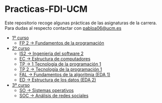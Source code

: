 # Practicas-FDI-UCM
Este repositorio recoge algunas prácticas de las asignaturas de la carrera.
Para dudas al respecto contactar con pabloa06@ucm.es

- [1º curso](https://github.com/PabloAvg/Practicas-FDI-UCM/tree/main/Primero)
	- [FP 2 -> Fundamentos de la programación](https://github.com/PabloAvg/Practicas-FDI-UCM/tree/main/Primero/FP2/)
- [2º curso](https://github.com/PabloAvg/Practicas-FDI-UCM/tree/main/Segundo)
	- [IS2 -> Ingenieria del software 2](https://github.com/PabloAvg/Practicas-FDI-UCM/tree/main/Segundo/IS2/)
	- [EC -> Estructura de computadores](https://github.com/PabloAvg/Practicas-FDI-UCM/tree/main/Segundo/EC)
	- [TP -> 1 Tecnología de la programación 1](https://github.com/PabloAvg/Practicas-FDI-UCM/tree/main/Segundo/TP1)
	- [TP 2 -> Tecnología de la programación 1](https://github.com/PabloAvg/Practicas-FDI-UCM/tree/main/Segundo/TP2)
	- [FAL -> Fundamentos de la algoritmia (EDA 1)](https://github.com/PabloAvg/Practicas-FDI-UCM/tree/main/Segundo/FAL)
	- [ED -> Estructura de los datos (EDA 2)](https://github.com/PabloAvg/Practicas-FDI-UCM/tree/main/Segundo/ED)
- [3º curso](https://github.com/PabloAvg/Practicas-FDI-UCM/tree/main/Tercero)	
	- [SO -> Sistemas operativos](https://github.com/PabloAvg/Practicas-FDI-UCM/tree/main/Tercero/SO)	
	- [SOC -> Análisis de redes sociales](https://github.com/PabloAvg/Practicas-FDI-UCM/tree/main/Tercero/SOC)
